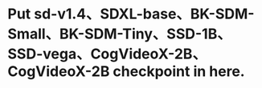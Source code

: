 # Put sd-v1.4、SDXL-base、BK-SDM-Small、BK-SDM-Tiny、SSD-1B、SSD-vega、CogVideoX-2B、CogVideoX-2B checkpoint in here.
